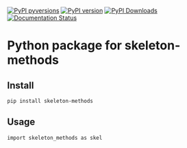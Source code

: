 [![PyPI pyversions](https://img.shields.io/pypi/pyversions/skeleton-methods.svg)](https://pypi.python.org/pypi/skeleton-methods/)
[![PyPI version](https://badge.fury.io/py/skeleton-methods.svg)](https://badge.fury.io/py/skeleton-methods)
[![PyPI Downloads](https://pepy.tech/badge/skeleton-methods)](https://pepy.tech/project/skeleton-methods)
[![Documentation Status](https://readthedocs.org/projects/skeleton-methods/badge/?version=latest)](http://skeleton-methods.readthedocs.io/?badge=latest)

# Python package for skeleton-methods

## Install
`pip install skeleton-methods`

## Usage
`import skeleton_methods as skel`
